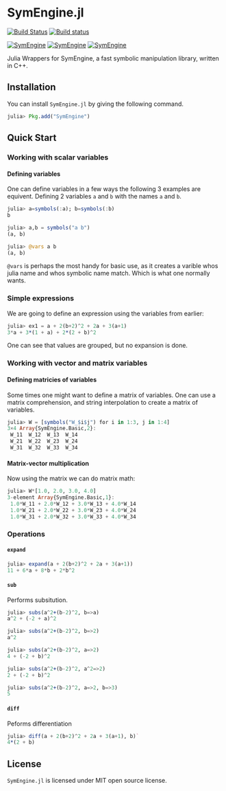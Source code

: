 # SymEngine.jl

[![Build Status](https://travis-ci.org/symengine/SymEngine.jl.svg?branch=master)](https://travis-ci.org/symengine/SymEngine.jl)
[![Build status](https://ci.appveyor.com/api/projects/status/github/symengine/symengine.rb?branch=master&svg=true)](https://ci.appveyor.com/project/isuruf/symengine-jl-pj80f/branch/master)

[![SymEngine](http://pkg.julialang.org/badges/SymEngine_0.4.svg)](http://pkg.julialang.org/?pkg=SymEngine)
[![SymEngine](http://pkg.julialang.org/badges/SymEngine_0.5.svg)](http://pkg.julialang.org/?pkg=SymEngine)
[![SymEngine](http://pkg.julialang.org/badges/SymEngine_0.6.svg)](http://pkg.julialang.org/?pkg=SymEngine)

Julia Wrappers for SymEngine, a fast symbolic manipulation library, written in C++.

## Installation

You can install `SymEngine.jl` by giving the following command.

```julia
julia> Pkg.add("SymEngine")
```

## Quick Start

### Working with scalar variables

#### Defining variables 
One can define variables in a few ways the following 3 examples are equivent.
Defining 2 variables `a`  and `b` with the names `a` and `b`.

``` julia
julia> a=symbols(:a); b=symbols(:b)
b

julia> a,b = symbols("a b")
(a, b)

julia> @vars a b
(a, b)
```

`@vars` is perhaps the most handy for basic use, as it creates a varible whos julia name and whos symbolic name match.
Which is what one normally wants.

### Simple expressions
We are going to define an expression using the variables from earlier:

``` julia
julia> ex1 = a + 2(b+2)^2 + 2a + 3(a+1)
3*a + 3*(1 + a) + 2*(2 + b)^2
```

One can see that values are grouped, but no expansion is done.


### Working with vector and matrix variables

#### Defining matricies of variables

Some times one might want to define a matrix of variables.
One can use a matrix comprehension, and string interpolation to create a matrix of variables.

```julia
julia> W = [symbols("W_$i$j") for i in 1:3, j in 1:4]
3×4 Array{SymEngine.Basic,2}:
 W_11  W_12  W_13  W_14
 W_21  W_22  W_23  W_24
 W_31  W_32  W_33  W_34
```

#### Matrix-vector multiplication
Now using the matrix we can do matrix math:

```julia
julia> W*[1.0, 2.0, 3.0, 4.0]
3-element Array{SymEngine.Basic,1}:
 1.0*W_11 + 2.0*W_12 + 3.0*W_13 + 4.0*W_14
 1.0*W_21 + 2.0*W_22 + 3.0*W_23 + 4.0*W_24
 1.0*W_31 + 2.0*W_32 + 3.0*W_33 + 4.0*W_34
``` 


### Operations

#### `expand`

```julia
julia> expand(a + 2(b+2)^2 + 2a + 3(a+1))
11 + 6*a + 8*b + 2*b^2
```

#### `sub`
Performs subsitution.

```julia
julia> subs(a^2+(b-2)^2, b=>a)
a^2 + (-2 + a)^2

julia> subs(a^2+(b-2)^2, b=>2)
a^2

julia> subs(a^2+(b-2)^2, a=>2)
4 + (-2 + b)^2

julia> subs(a^2+(b-2)^2, a^2=>2)
2 + (-2 + b)^2

julia> subs(a^2+(b-2)^2, a=>2, b=>3)
5
```

#### `diff`
Peforms differentiation

```julia
julia> diff(a + 2(b+2)^2 + 2a + 3(a+1), b)`
4*(2 + b)
```


## License

`SymEngine.jl` is licensed under MIT open source license. 
